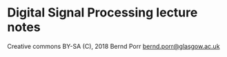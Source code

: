 # Digital Signal Processing lecture notes


Creative commons BY-SA (C), 2018 Bernd Porr <bernd.porr@glasgow.ac.uk>
